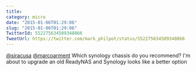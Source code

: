 ```yaml
---
title: 
category: micro
date: "2015-01-06T01:29:06"
slug: "2015-01-06T01:29:06"
TwitterId: 552275634509348866
TweetUrl: https://twitter.com/mark_philpot/status/552275634509348866
---
```


[@siracusa](https://twitter.com/siracusa)
[@marcoarment](https://twitter.com/marcoarment) Which synology chassis do you
recommend? I'm about to upgrade an old ReadyNAS and Synology looks like a better
option
